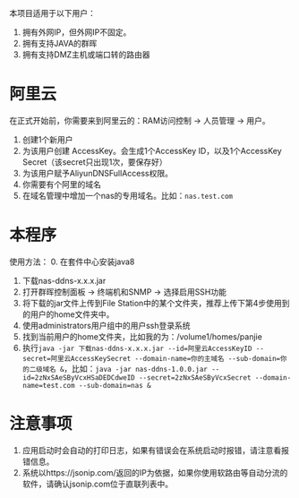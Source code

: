 本项目适用于以下用户：
1. 拥有外网IP，但外网IP不固定。
2. 拥有支持JAVA的群晖
3. 拥有支持DMZ主机或端口转的路由器

# 阿里云
在正式开始前，你需要来到阿里云的：RAM访问控制 -> 人员管理 -> 用户。
1. 创建1个新用户
2. 为该用户创建 AccessKey。会生成1个AccessKey ID，以及1个AccessKey Secret（该secret只出现1次，要保存好）
3. 为该用户赋予AliyunDNSFullAccess权限。
4. 你需要有个阿里的域名
5. 在域名管理中增加一个nas的专用域名。比如：`nas.test.com`

# 本程序
使用方法：
0. 在套件中心安装java8
1. 下载nas-ddns-x.x.x.jar
2. 打开群晖控制面板 -> 终端机和SNMP -> 选择启用SSH功能
3. 将下载的jar文件上传到File Station中的某个文件夹，推荐上传下第4步使用到的用户的home文件夹中。
4. 使用administrators用户组中的用户ssh登录系统
5. 找到当前用户的home文件夹，比如我的为：/volume1/homes/panjie
6. 执行`java -jar 下载nas-ddns-x.x.x.jar --id=阿里云AccessKeyID --secret=阿里云AccessKeySecret --domain-name=你的主域名 --sub-domain=你的二级域名 &`，比如：`java -jar nas-ddns-1.0.0.jar --id=2zNxSAeSByVcxHSaDEDCdweID --secret=2zNxSAeSByVcxSecret --domain-name=test.com --sub-domain=nas &`

# 注意事项
1. 应用启动时会自动的打印日志，如果有错误会在系统启动时报错，请注意看报错信息。
2. 系统以https://jsonip.com/返回的IP为依据，如果你使用软路由等自动分流的软件，请确认jsonip.com位于直联列表中。